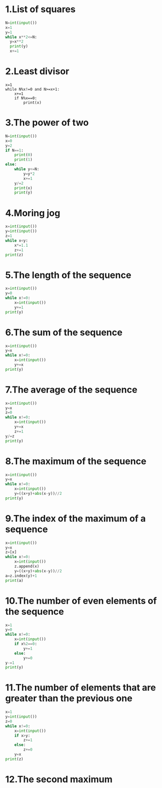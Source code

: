 # 1.List of squares

```.py
N=int(input())
x=1
y=1
while x**2<=N:
  y=x**2
  print(y)
  x+=1
```

# 2.Least divisor

```.pyN=int(input())
x=1
while N%x!=0 and N>=x+1:
    x+=1
    if N%x==0:
        print(x)
```

# 3.The power of two

```.py
N=int(input())
x=0
y=2
if N==1:
    print(0)
    print(1)
else:
    while y<=N:
        y=y*2
        x+=1
    y/=2
    print(x)
    print(y)
```

# 4.Moring jog

```.py
x=int(input())
y=int(input())
z=1
while x<y:
    x*=1.1
    z+=1
print(z)
```

# 5.The length of the sequence

```.py
x=int(input())
y=0
while x!=0:
    x=int(input())
    y+=1
print(y)
```

# 6.The sum of the sequence

```.py
x=int(input())
y=x
while x!=0:
    x=int(input())
    y+=x
print(y)
```

# 7.The average of the sequence

```.py
x=int(input())
y=x
z=0
while x!=0:
    x=int(input())
    y+=x
    z+=1
y/=z
print(y)
```

# 8.The maximum of the sequence

```.py
x=int(input())
y=x
while x!=0:
    x=int(input())
    y=((x+y)+abs(x-y))//2
print(y)
```

# 9.The index of the maximum of a sequence

```.py
x=int(input())
y=x
z=[x]
while x!=0:
    x=int(input())
    z.append(x)
    y=((x+y)+abs(x-y))//2
a=z.index(y)+1
print(a)
```

# 10.The number of even elements of the sequence

```.py
x=1
y=0
while x!=0:
    x=int(input())
    if x%2==0:
        y+=1
    else:
        y+=0
y-=1
print(y)
```

# 11.The number of elements that are greater than the previous one

```.py
x=1
y=int(input())
z=0
while x!=0:
    x=int(input())
    if x>y:
        z+=1
    else:
        z+=0
    y=x
print(z)
```

# 12.The second maximum

```.py


